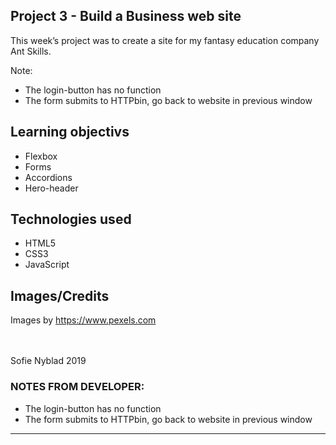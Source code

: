 ## Project 3 - Build a Business web site

This week’s project was to create a site for my fantasy education company Ant Skills.

Note:
- The login-button has no function
- The form submits to HTTPbin, go back to website in previous window

## Learning objectivs

- Flexbox
- Forms
- Accordions
- Hero-header

## Technologies used
- HTML5 <br>
- CSS3 <br>
- JavaScript

## Images/Credits
Images by https://www.pexels.com

<br>
<br>
Sofie Nyblad 2019

### NOTES FROM DEVELOPER:
- The login-button has no function
- The form submits to HTTPbin, go back to website in previous window

----------------------
